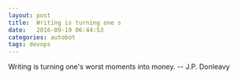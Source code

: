 ```yaml
---
layout: post
title:  Writing is turning one s
date:   2016-09-19 06:44:53
categories: autobot
tags: devops
---
```


Writing is turning one's worst moments into money.
		-- J.P. Donleavy
